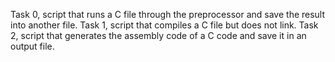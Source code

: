 Task 0, script that runs a C file through the preprocessor and save the result into another file.
Task 1, script that compiles a C file but does not link.
Task 2, script that generates the assembly code of a C code and save it in an output file.
